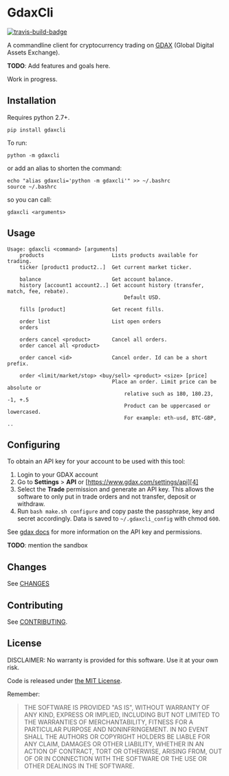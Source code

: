 # GdaxCli

[![travis-build-badge][7]][8]

A commandline client for cryptocurrency trading on [GDAX][1] (Global Digital Assets Exchange).

**TODO**: Add features and goals here.

Work in progress.

## Installation

Requires python 2.7+.

```
pip install gdaxcli
```

To run:
```
python -m gdaxcli
```

or add an alias to shorten the command:
```
echo "alias gdaxcli='python -m gdaxcli'" >> ~/.bashrc
source ~/.bashrc
```

so you can call:
```
gdaxcli <arguments>
```

## Usage

```
Usage: gdaxcli <command> [arguments]
    products                      Lists products available for trading.
    ticker [product1 product2..]  Get current market ticker.

    balance                       Get account balance.
    history [account1 account2..] Get account history (transfer, match, fee, rebate).
                                      Default USD.

    fills [product]               Get recent fills.

    order list                    List open orders
    orders

    orders cancel <product>       Cancel all orders.
    order cancel all <product>

    order cancel <id>             Cancel order. Id can be a short prefix.

    order <limit/market/stop> <buy/sell> <product> <size> [price]
                                  Place an order. Limit price can be absolute or
                                      relative such as 180, 180.23, -1, +.5
                                      Product can be uppercased or lowercased.
                                      For example: eth-usd, BTC-GBP, ..
```

## Configuring

To obtain an API key for your account to be used with this tool:

  1. Login to your GDAX account
  2. Go to **Settings** > **API** or [https://www.gdax.com/settings/api][4]
  3. Select the **Trade** permission and generate an API key. This allows the software to only put
     in trade orders and not transfer, deposit or withdraw.
  4. Run `bash make.sh configure` and copy paste the passphrase, key and secret accordingly. Data is
     saved to `~/.gdaxcli_config` with chmod `600`.

See [gdax docs][5] for more information on the API key and permissions.

**TODO**: mention the sandbox

## Changes

See [CHANGES](CHANGES.md)

## Contributing

See [CONTRIBUTING](CONTRIBUTING.md).

## License

DISCLAIMER: No warranty is provided for this software. Use it at your own risk.

Code is released under [the MIT License][2].

Remember:

> THE SOFTWARE IS PROVIDED "AS IS", WITHOUT WARRANTY OF ANY KIND, EXPRESS OR
> IMPLIED, INCLUDING BUT NOT LIMITED TO THE WARRANTIES OF MERCHANTABILITY,
> FITNESS FOR A PARTICULAR PURPOSE AND NONINFRINGEMENT. IN NO EVENT SHALL THE
> AUTHORS OR COPYRIGHT HOLDERS BE LIABLE FOR ANY CLAIM, DAMAGES OR OTHER
> LIABILITY, WHETHER IN AN ACTION OF CONTRACT, TORT OR OTHERWISE, ARISING FROM,
> OUT OF OR IN CONNECTION WITH THE SOFTWARE OR THE USE OR OTHER DEALINGS IN THE
> SOFTWARE.

[1]: https://www.gdax.com/
[2]: https://choosealicense.com/licenses/mit/
[4]: https://www.gdax.com/settings/api
[5]: https://docs.gdax.com/#generating-an-api-key
[6]: https://public.sandbox.gdax.com
[7]: https://travis-ci.org/sonph/gdaxcli.svg?branch=master
[8]: https://travis-ci.org/sonph/gdaxcli
